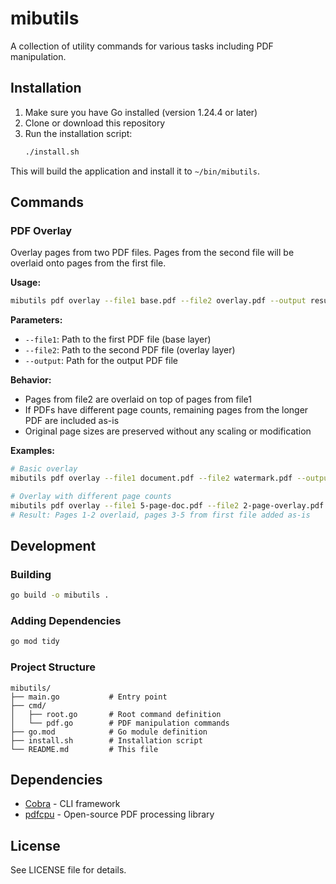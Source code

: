 # mibutils

A collection of utility commands for various tasks including PDF manipulation.

## Installation

1. Make sure you have Go installed (version 1.24.4 or later)
2. Clone or download this repository
3. Run the installation script:
   ```bash
   ./install.sh
   ```

This will build the application and install it to `~/bin/mibutils`.

## Commands

### PDF Overlay

Overlay pages from two PDF files. Pages from the second file will be overlaid onto pages from the first file.

**Usage:**
```bash
mibutils pdf overlay --file1 base.pdf --file2 overlay.pdf --output result.pdf
```

**Parameters:**
- `--file1`: Path to the first PDF file (base layer)
- `--file2`: Path to the second PDF file (overlay layer)  
- `--output`: Path for the output PDF file

**Behavior:**
- Pages from file2 are overlaid on top of pages from file1
- If PDFs have different page counts, remaining pages from the longer PDF are included as-is
- Original page sizes are preserved without any scaling or modification

**Examples:**
```bash
# Basic overlay
mibutils pdf overlay --file1 document.pdf --file2 watermark.pdf --output watermarked.pdf

# Overlay with different page counts
mibutils pdf overlay --file1 5-page-doc.pdf --file2 2-page-overlay.pdf --output result.pdf
# Result: Pages 1-2 overlaid, pages 3-5 from first file added as-is
```

## Development

### Building
```bash
go build -o mibutils .
```

### Adding Dependencies
```bash
go mod tidy
```

### Project Structure
```
mibutils/
├── main.go           # Entry point
├── cmd/
│   ├── root.go       # Root command definition
│   └── pdf.go        # PDF manipulation commands
├── go.mod            # Go module definition
├── install.sh        # Installation script
└── README.md         # This file
```

## Dependencies

- [Cobra](https://github.com/spf13/cobra) - CLI framework
- [pdfcpu](https://github.com/pdfcpu/pdfcpu) - Open-source PDF processing library

## License

See LICENSE file for details.
